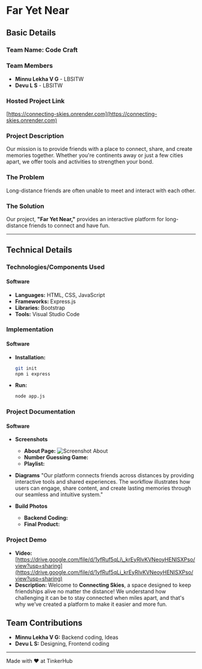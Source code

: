 # Far Yet Near

## Basic Details

### Team Name: Code Craft

### Team Members

  - **Minnu Lekha V G** - LBSITW
  - **Devu L S** - LBSITW

### Hosted Project Link

[https://connecting-skies.onrender.com](https://connecting-skies.onrender.com)

### Project Description

Our mission is to provide friends with a place to connect, share, and create memories together. Whether you're continents away or just a few cities apart, we offer tools and activities to strengthen your bond.

### The Problem

Long-distance friends are often unable to meet and interact with each other.

### The Solution

Our project, **"Far Yet Near,"** provides an interactive platform for long-distance friends to connect and have fun.

-----

## Technical Details

### Technologies/Components Used

#### Software

  - **Languages:** HTML, CSS, JavaScript
  - **Frameworks:** Express.js
  - **Libraries:** Bootstrap
  - **Tools:** Visual Studio Code

### Implementation

#### Software

  - **Installation:**
    ```bash
    git init
    npm i express
    ```
  - **Run:**
    ```bash
    node app.js
    ```

### Project Documentation

#### Software

  - **Screenshots**

      - **About Page:** ![Screenshot About](https://github.com/user-attachments/assets/fefd7593-4b4a-4b8c-bd9f-a55ad10ccb54)
      - **Number Guessing Game:** 
      - **Playlist:** 

  - **Diagrams**
    "Our platform connects friends across distances by providing interactive tools and shared experiences. The workflow illustrates how users can engage, share content, and create lasting memories through our seamless and intuitive system."

  - **Build Photos**

      - **Backend Coding:** 
      - **Final Product:** 

### Project Demo

  - **Video:** [https://drive.google.com/file/d/1yfRuf5qLi\_krEyRIvKVNeoyHENlSXPso/view?usp=sharing](https://drive.google.com/file/d/1yfRuf5qLi_krEyRIvKVNeoyHENlSXPso/view?usp=sharing)
  - **Description:** Welcome to **Connecting Skies**, a space designed to keep friendships alive no matter the distance\! We understand how challenging it can be to stay connected when miles apart, and that's why we’ve created a platform to make it easier and more fun.

## Team Contributions

  - **Minnu Lekha V G:** Backend coding, Ideas
  - **Devu L S:** Designing, Frontend coding

-----

Made with ❤️ at TinkerHub
